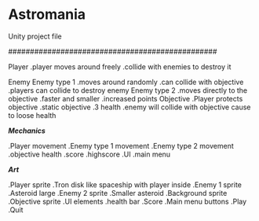 # Astromania
Unity project file


################################################

Player
	.player moves around freely
	.collide with enemies to destroy it

Enemy
	Enemy type 1
		.moves around randomly
		.can collide with objective
		.players can collide to destroy enemy
	Enemy type 2
		.moves directly to the objective
		.faster and smaller
		.increased points
Objective
	.Player protects objective
	.static objective
	.3 health
	.enemy will collide with objective cause to loose health




*******Mechanics*******

.Player movement
.Enemy type 1 movement
.Enemy type 2 movement
.objective health
.score
.highscore
.UI
.main menu



*******Art*******

.Player sprite
	.Tron disk like spaceship with player inside
.Enemy 1 sprite
	.Asteroid large
.Enemy 2 sprite
	.Smaller asteroid
.Background sprite
.Objective sprite
.UI elements
	.health bar
	.Score
.Main menu buttons
	.Play
	.Quit

